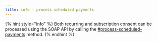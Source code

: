 ```yaml
---
title: info - process scheduled payments
---
```


{% hint style="info" %}
Both recurring and subscription consent can be processed using the SOAP API by calling the  [#process-scheduled-payments](../../api-reference/soap-api/recurring-schedule/process-scheduled-payments.md#process-scheduled-payments "mention") method.
{% endhint %}

